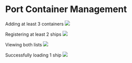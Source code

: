 # Port Container Management

Adding at least 3 containers
<img src="Screenshot(2).png">

Registering at least 2 ships
<img src="Screenshot(2).png">

Viewing both lists
<img src="Screenshot(2).png">

Successfully loading 1 ship
<img src="Screenshot(2).png">
